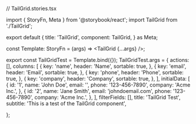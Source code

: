 // TailGrid.stories.tsx

import { StoryFn, Meta } from '@storybook/react';
import  TailGrid  from './TailGrid';

export default {
    title: 'TailGrid',
    component: TailGrid,
} as Meta<typeof TailGrid>;

const Template: StoryFn<typeof TailGrid> = (args) => <TailGrid {...args} />;


export const TailGridTest = Template.bind({});
TailGridTest.args = {
 actions: [],
 columns: [
    {
        key: 'name',
        header: 'Name',
        sortable: true,
    },
    {
        key: 'email',
        header: 'Email',
        sortable: true,
    },
    {
        key: 'phone',
        header: 'Phone',
        sortable: true,
    },
    {
        key: 'company',
        header: 'Company',
        sortable: true,
    },
],
initialData: [
    {
        id: '1',
        name: 'John Doe',
        email: '',
        phone: '123-456-7890',
        company: 'Acme Inc.',
    },
    {
        id: '2',
        name: 'Jane Smith',
        email: 'johndoemail.com',
        phone: '123-456-7890',
        company: 'Acme Inc.',
    },
],
filterFields: [],
title: 'TailGrid Test',
subtitle: 'This is a test of the TailGrid component',

};

